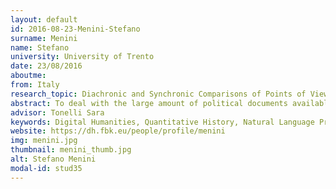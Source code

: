 ```yaml
---
layout: default 
id: 2016-08-23-Menini-Stefano
surname: Menini
name: Stefano
university: University of Trento
date: 23/08/2016
aboutme: 
from: Italy
research_topic: Diachronic and Synchronic Comparisons of Points of View
abstract: To deal with the large amount of political documents available we need to integrate traditional humanistic approaches with computational ones. Political documents present a multitude of interconnected points of view and opinions. We focus on the automatic evaluation of ideological positions, detecting divergences and similarities between authors.
advisor: Tonelli Sara
keywords: Digital Humanities, Quantitative History, Natural Language Processing
website: https://dh.fbk.eu/people/profile/menini
img: menini.jpg
thumbnail: menini_thumb.jpg
alt: Stefano Menini
modal-id: stud35
---
```

